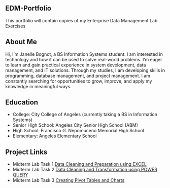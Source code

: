 ## EDM-Portfolio
This portfolio will contain copies of my Enterprise Data Management Lab Exercises
## About Me
Hi, I’m Janelle Bognot, a BS Information Systems student. I am interested in technology and how it can be used to solve real-world problems. I’m eager to learn and gain practical experience in system development, data management, and IT solutions. Through my studies, I am developing skills in programming, database management, and project management. I am constantly searching for opportunities to grow, improve, and apply my knowledge in meaningful ways.
## Education
- College: City College of Angeles (currently taking a BS in Information Systems)
- Senior High School: Angeles City Senior High School (ABM)
- High School: Francisco G. Nepomuceno Memorial High School
- Elementary: Angeles Elementary School
## Project Links
- Midterm Lab Task 1 [Data Cleaning and Preparation using EXCEL](Midterm%20Lab%20Task%201)
- Midterm Lab Task 2 [Data Cleaning and Transformation using POWER QUERY](Midterm%20Lab%20Task%202)
- Midterm Lab Task 3 [Creating Pivot Tables and Charts](Midterm%20Lab%20Task%203)
